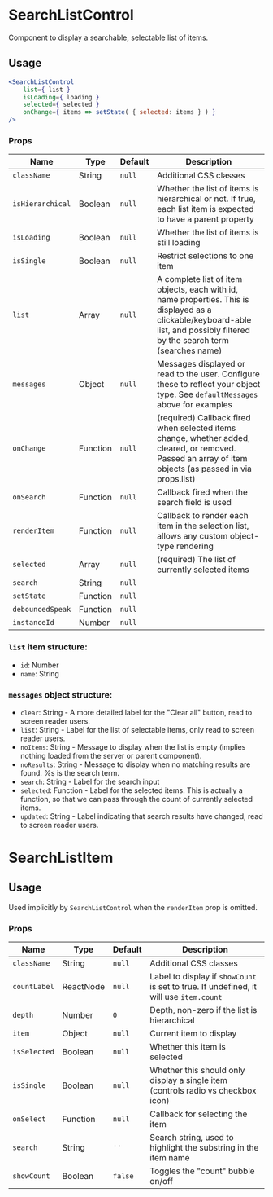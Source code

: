 SearchListControl
===

Component to display a searchable, selectable list of items.

## Usage

```jsx
<SearchListControl
	list={ list }
	isLoading={ loading }
	selected={ selected }
	onChange={ items => setState( { selected: items } ) }
/>
```

### Props

Name | Type | Default | Description
--- | --- | --- | ---
`className` | String | `null` | Additional CSS classes
`isHierarchical` | Boolean | `null` | Whether the list of items is hierarchical or not. If true, each list item is expected to have a parent property
`isLoading` | Boolean | `null` | Whether the list of items is still loading
`isSingle` | Boolean | `null` | Restrict selections to one item
`list` | Array | `null` | A complete list of item objects, each with id, name properties. This is displayed as a clickable/keyboard-able list, and possibly filtered by the search term (searches name)
`messages` | Object | `null` | Messages displayed or read to the user. Configure these to reflect your object type. See `defaultMessages` above for examples
`onChange` | Function | `null` | (required) Callback fired when selected items change, whether added, cleared, or removed. Passed an array of item objects (as passed in via props.list)
`onSearch` | Function | `null` | Callback fired when the search field is used
`renderItem` | Function | `null` | Callback to render each item in the selection list, allows any custom object-type rendering
`selected` | Array | `null` | (required) The list of currently selected items
`search` | String | `null` | 
`setState` | Function | `null` | 
`debouncedSpeak` | Function | `null` | 
`instanceId` | Number | `null` | 

### `list` item structure:

  - `id`: Number
  - `name`: String

### `messages` object structure:

  - `clear`: String - A more detailed label for the "Clear all" button, read to screen reader users.
  - `list`: String - Label for the list of selectable items, only read to screen reader users.
  - `noItems`: String - Message to display when the list is empty (implies nothing loaded from the server
or parent component).
  - `noResults`: String - Message to display when no matching results are found. %s is the search term.
  - `search`: String - Label for the search input
  - `selected`: Function - Label for the selected items. This is actually a function, so that we can pass
through the count of currently selected items.
  - `updated`: String - Label indicating that search results have changed, read to screen reader users.


SearchListItem
===

## Usage

Used implicitly by `SearchListControl` when the `renderItem` prop is omitted.

### Props

Name | Type | Default | Description
--- | --- | --- | ---
`className` | String | `null` | Additional CSS classes
`countLabel` | ReactNode | `null` | Label to display if `showCount` is set to true. If undefined, it will use `item.count`
`depth` | Number | `0` | Depth, non-zero if the list is hierarchical
`item` | Object | `null` | Current item to display
`isSelected` | Boolean | `null` | Whether this item is selected
`isSingle` | Boolean | `null` | Whether this should only display a single item (controls radio vs checkbox icon)
`onSelect` | Function | `null` | Callback for selecting the item
`search` | String | `''` | Search string, used to highlight the substring in the item name
`showCount` | Boolean | `false` | Toggles the "count" bubble on/off
